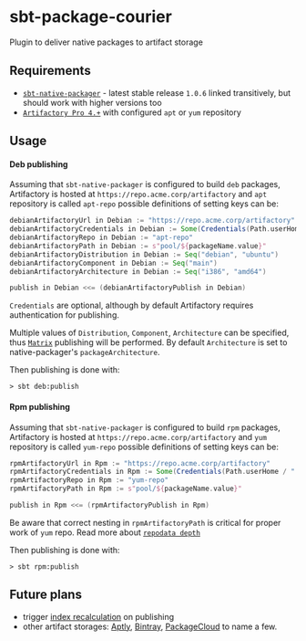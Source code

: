 sbt-package-courier
===================
Plugin to deliver native packages to artifact storage

Requirements
------------
- [`sbt-native-packager`](https://github.com/sbt/sbt-native-packager) - latest stable release `1.0.6` linked transitively, but should work with higher versions too
- [`Artifactory Pro 4.+`](https://www.jfrog.com/artifactory/) with configured `apt` or `yum` repository

Usage
-----
#### Deb publishing
Assuming that `sbt-native-packager` is configured to build `deb` packages, Artifactory is hosted at `https://repo.acme.corp/artifactory` and `apt` repository is called `apt-repo` possible definitions of setting keys can be:

```scala
debianArtifactoryUrl in Debian := "https://repo.acme.corp/artifactory"
debianArtifactoryCredentials in Debian := Some(Credentials(Path.userHome / ".ivy2" / ".credentials"))
debianArtifactoryRepo in Debian := "apt-repo"
debianArtifactoryPath in Debian := s"pool/${packageName.value}"
debianArtifactoryDistribution in Debian := Seq("debian", "ubuntu")
debianArtifactoryComponent in Debian := Seq("main")
debianArtifactoryArchitecture in Debian := Seq("i386", "amd64")

publish in Debian <<= (debianArtifactoryPublish in Debian)
```

`Credentials` are optional, although by default Artifactory requires authentication for publishing.

Multiple values of `Distribution`, `Component`, `Architecture` can be specified, thus [`Matrix`](https://www.jfrog.com/confluence/display/RTF/Debian+Repositories#DebianRepositories-DeployingapackageusingMatrixParameters) publishing will be performed. By default `Architecture` is set to native-packager's `packageArchitecture`.

Then publishing is done with:
```shell
> sbt deb:publish
```

#### Rpm publishing
Assuming that `sbt-native-packager` is configured to build `rpm` packages, Artifactory is hosted at `https://repo.acme.corp/artifactory` and `yum` repository is called `yum-repo` possible definitions of setting keys can be:

```scala
rpmArtifactoryUrl in Rpm := "https://repo.acme.corp/artifactory"
rpmArtifactoryCredentials in Rpm := Some(Credentials(Path.userHome / ".ivy2" / ".credentials"))
rpmArtifactoryRepo in Rpm := "yum-repo"
rpmArtifactoryPath in Rpm := s"pool/${packageName.value}"

publish in Rpm <<= (rpmArtifactoryPublish in Rpm)
```

Be aware that correct nesting in `rpmArtifactoryPath` is critical for proper work of `yum` repo. Read more about [`repodata depth`](https://www.jfrog.com/confluence/display/RTF/YUM+Repositories#YUMRepositories-LocalRepositories)

Then publishing is done with:
```shell
> sbt rpm:publish
```

Future plans
------------

- trigger [index recalculation](https://www.jfrog.com/confluence/display/RTF/Artifactory+REST+API#ArtifactoryRESTAPI-CalculateDebianRepositoryMetadata) on publishing
- other artifact storages: [Aptly](http://www.aptly.info/), [Bintray](https://bintray.com), [PackageCloud](https://packagecloud.io/) to name a few.
